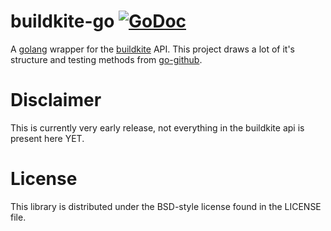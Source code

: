 # buildkite-go [![GoDoc](https://img.shields.io/badge/godoc-Reference-brightgreen.svg?style=flat)](http://godoc.org/github.com/wolfeidau/buildkite-go)

A [golang](http://golang.org) wrapper for the [buildkite](https://buildkite.com/) API. This project draws a lot of it's structure and testing methods from [go-github](https://github.com/google/go-github).

# Disclaimer

This is currently very early release, not everything in the buildkite api is present here YET.

# License

This library is distributed under the BSD-style license found in the LICENSE file.